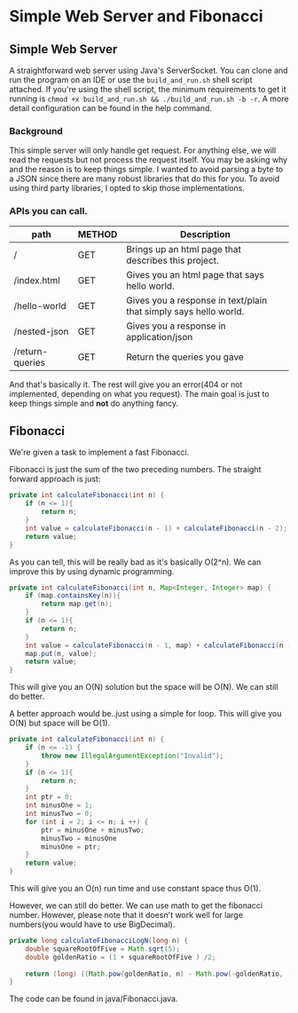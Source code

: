 # Simple Web Server and Fibonacci

## Simple Web Server

A straightforward web server using Java's ServerSocket. 
You can clone and run the program on an IDE or use the `build_and_run.sh` shell script attached.
If you're using the shell script, the minimum requirements to get it running is `chmod +x build_and_run.sh && ./build_and_run.sh -b -r`. 
A more detail configuration can be found in the help command.

### Background

This simple server will only handle get request. 
For anything else, we will read the requests but not process the request itself.
You may be asking why and the reason is to keep things simple.
I wanted to avoid parsing a byte to a JSON since there are many robust libraries that do this for you.
To avoid using third party libraries, I opted to skip those implementations.

### APIs you can call.

| path       |   METHOD   | Description |
|------------|------------|-------------|
|     /      |     GET    |Brings up an html page that describes this project.|
|/index.html |     GET    |Gives you an html page that says hello world.|
|/hello-world|     GET    |Gives you a response in text/plain that simply says hello world.|
|/nested-json|     GET    |Gives you a response in application/json|
|/return-queries|     GET |Return the queries you gave|

And that's basically it. 
The rest will give you an error(404 or not implemented, depending on what you request).
The main goal is just to keep things simple and **not** do anything fancy.

## Fibonacci

We're given a task to implement a fast Fibonacci.

Fibonacci is just the sum of the two preceding numbers. The straight forward approach is just:
```java
private int calculateFibonacci(int n) {
	if (n <= 1){
		return n;
	}
	int value = calculateFibonacci(n - 1) + calculateFibonacci(n - 2);
	return value;
}
```

As you can tell, this will be really bad as it's basically O(2^n). We can improve this by using dynamic programming.

```java
private int calculateFibonacci(int n, Map<Integer, Integer> map) {
	if (map.containsKey(n)){
		return map.get(n);
	}
	if (n <= 1){
		return n;
	}
	int value = calculateFibonacci(n - 1, map) + calculateFibonacci(n - 2, map);
	map.put(n, value);
	return value;
}
```
This will give you an O(N) solution but the space will be O(N). We can still do better.

A better approach would be..just using a simple for loop. This will give you O(N) but space will be O(1).
```java
private int calculateFibonacci(int n) {
	if (n <= -1) {
		throw new IllegalArgumentException("Invalid");
	}
	if (n <= 1){
		return n;
	}
	int ptr = 0;
	int minusOne = 1;
	int minusTwo = 0;
	for (int i = 2; i <= n; i ++) {
		ptr = minusOne + minusTwo;
		minusTwo = minusOne
		minusOne = ptr;
	}
	return value;
}
```
This will give you an O(n) run time and use constant space thus O(1).

However, we can still do better. We can use math to get the fibonacci number. However, please note that it doesn't work well for large numbers(you would have to use BigDecimal).
```java
private long calculateFibonacciLogN(long n) {
	double squareRootOfFive = Math.sqrt(5);
	double goldenRatio = (1 + squareRootOfFive ) /2;
	
	return (long) ((Math.pow(goldenRatio, n) - Math.pow(-goldenRatio, -n)) /squareRootOfFive);
}
```

The code can be found in java/Fibonacci.java. 